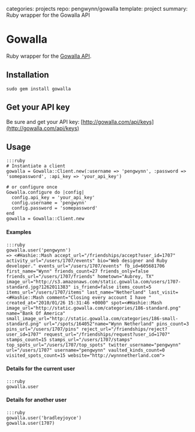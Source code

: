 categories: projects
repo: pengwynn/gowalla
template: project
summary: Ruby wrapper for the Gowalla API

# Gowalla

Ruby wrapper for the [Gowalla API](http://gowalla.com/api/docs).
<!--more-->

## Installation

    sudo gem install gowalla
    
## Get your API key

Be sure and get your API key: [http://gowalla.com/api/keys](http://gowalla.com/api/keys)
    
## Usage

    :::ruby
    # Instantiate a client
    gowalla = Gowalla::Client.new(:username => 'pengwynn', :password => 'somepassword', :api_key => 'your_api_key')
    
    # or configure once
    Gowalla.configure do |config|
      config.api_key = 'your_api_key'
      config.username = 'pengwynn'
      config.password = 'somepassword'
    end
    gowalla = Gowalla::Client.new
    
#### Examples
    
    :::ruby
    gowalla.user('pengwynn')
    => <#Hashie::Mash accept_url="/friendships/accept?user_id=1707" activity_url="/users/1707/events" bio="Web designer and Ruby developer." events_url="/users/1707/events" fb_id=605681706 first_name="Wynn" friends_count=27 friends_only=false friends_url="/users/1707/friends" hometown="Aubrey, TX" image_url="http://s3.amazonaws.com/static.gowalla.com/users/1707-standard.jpg?1262011383" is_friend=false items_count=5 items_url="/users/1707/items" last_name="Netherland" last_visit=<#Hashie::Mash comment="Closing every account I have " created_at="2010/01/26 15:31:46 +0000" spot=<#Hashie::Mash image_url="http://static.gowalla.com/categories/186-standard.png" name="Bank Of America" small_image_url="http://static.gowalla.com/categories/186-small-standard.png" url="/spots/164052"name="Wynn Netherland" pins_count=3 pins_url="/users/1707/pins" reject_url="/friendships/reject?user_id=1707" request_url="/friendships/request?user_id=1707" stamps_count=15 stamps_url="/users/1707/stamps" top_spots_url="/users/1707/top_spots" twitter_username="pengwynn" url="/users/1707" username="pengwynn" vaulted_kinds_count=0 visited_spots_count=15 website="http://wynnnetherland.com">
    

#### Details for the current user

    :::ruby
    gowalla.user
    
#### Details for another user

    :::ruby
    gowalla.user('bradleyjoyce')
    gowalla.user(1707)
    
